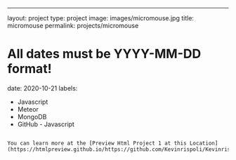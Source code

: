---
layout: project
type: project
image: images/micromouse.jpg
title: micromouse
permalink: projects/micromouse
# All dates must be YYYY-MM-DD format!
date: 2020-10-21
labels:
 - Javascript
  - Meteor
  - MongoDB
  - GitHub - Javascript
```

You can learn more at the [Preview Html Project 1 at this Location](https://htmlpreview.github.io/https://github.com/Kevinrispoli/Kevinrispoli.github.io/tree/master/images/index.html).



